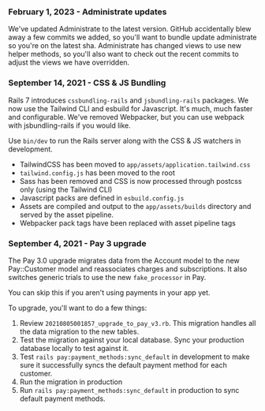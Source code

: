 ### February 1, 2023 - Administrate updates

We've updated Administrate to the latest version. GitHub accidentally blew away a few commits we added, so you'll want to bundle update administrate so you're on the latest sha.
Administrate has changed views to use new helper methods, so you'll also want to check out the recent commits to adjust the views we have overridden.

### September 14, 2021 - CSS & JS Bundling

Rails 7 introduces `cssbundling-rails` and `jsbundling-rails` packages. We now use the Tailwind CLI and esbuild for Javascript. It's much, much faster and configurable.
We've removed Webpacker, but you can use webpack with jsbundling-rails if you would like.

Use `bin/dev` to run the Rails server along with the CSS & JS watchers in development.

* TailwindCSS has been moved to `app/assets/application.tailwind.css`
* `tailwind.config.js` has been moved to the root
* Sass has been removed and CSS is now processed through postcss only (using the Tailwind CLI)
* Javascript packs are defined in `esbuild.config.js`
* Assets are compiled and output to the `app/assets/builds` directory and served by the asset pipeline.
* Webpacker pack tags have been replaced with asset pipeline tags

### September 4, 2021 - Pay 3 upgrade

The Pay 3.0 upgrade migrates data from the Account model to the new Pay::Customer model and reassociates charges and subscriptions. It also switches generic trials to use the new `fake_processor` in Pay.

You can skip this if you aren't using payments in your app yet.

To upgrade, you'll want to do a few things:
1. Review `20210805001857_upgrade_to_pay_v3.rb`. This migration handles all the data migration to the new tables.
2. Test the migration against your local database. Sync your production database locally to test against it.
3. Test `rails pay:payment_methods:sync_default` in development to make sure it successfully syncs the default payment method for each customer.
4. Run the migration in production
5. Run `rails pay:payment_methods:sync_default` in production to sync default payment methods.
